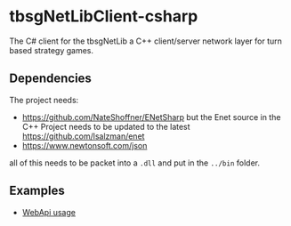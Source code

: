 # tbsgNetLibClient-csharp
The C# client for the  tbsgNetLib a C++ client/server network layer for turn based strategy games.

## Dependencies

The project needs: 

- https://github.com/NateShoffner/ENetSharp but the Enet source in the C++ Project needs to be updated to the latest https://github.com/lsalzman/enet
- https://www.newtonsoft.com/json

all of this needs to be packet into a `.dll` and put in the `../bin` folder.

## Examples

- [WebApi usage](https://github.com/reptoads/tbsgNetLibClient-csharp/blob/master/Example/webapi.md)
